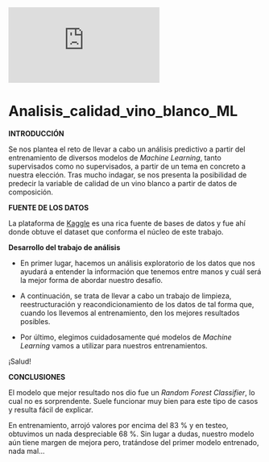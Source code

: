 ![](https://www.freepik.es/foto-gratis/disparo-enfoque-superficial-copa-vino-blanco_13554633.htm#query=copa%20vino%20blanco&position=2&from_view=search&track=ais)

# Analisis_calidad_vino_blanco_ML
**INTRODUCCIÓN**

Se nos plantea el reto de llevar a cabo un análisis predictivo a partir del entrenamiento de diversos modelos de *Machine Learning*, tanto supervisados como no supervisados, a partir de un tema en concreto a nuestra elección. Tras mucho indagar, se nos presenta la posibilidad de predecir la variable de calidad de un vino blanco a partir de datos de composición.

**FUENTE DE LOS DATOS**

La plataforma de [Kaggle](https://www.kaggle.com/datasets/piyushagni5/white-wine-quality) es una rica fuente de bases de datos y fue ahí donde obtuve el dataset que conforma el núcleo de este trabajo.


**Desarrollo del trabajo de análisis**

+ En primer lugar, hacemos un análisis exploratorio de los datos que nos ayudará a entender la información que tenemos entre manos y cuál será la mejor forma de abordar nuestro desafío.

+ A continuación, se trata de llevar a cabo un trabajo de limpieza, reestructuración y reacondicionamiento de los datos de tal forma que, cuando los llevemos al entrenamiento, den los mejores resultados posibles.

+ Por último, elegimos cuidadosamente qué modelos de *Machine Learning* vamos a utilizar para nuestros entrenamientos.


¡Salud!

**CONCLUSIONES**

El modelo que mejor resultado nos dio fue un *Random Forest Classifier*, lo cual no es sorprendente. Suele funcionar muy bien para este tipo de casos y resulta fácil de explicar.

En entrenamiento, arrojó valores por encima del 83 % y en testeo, obtuvimos un nada despreciable 68 %. Sin lugar a dudas, nuestro modelo aún tiene margen de mejora pero, tratándose del primer modelo entrenado, nada mal...


